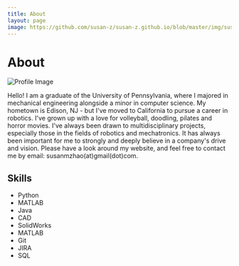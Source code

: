 ```yaml
---
title: About
layout: page
image: https://github.com/susan-z/susan-z.github.io/blob/master/img/susan_LA_small.jpeg?raw=true
---
```


# About
![Profile Image]({{page.image}})

<p> Hello! I am a graduate of the University of Pennsylvania, where I majored in mechanical engineering alongside a minor in computer science. My hometown is Edison, NJ - but I've moved to California to pursue a career in robotics. I've grown up with a love for volleyball, doodling, pilates and horror movies.  I've always been drawn to multidisciplinary projects, especially those in the fields of robotics and mechatronics. It has always been important for me to strongly and deeply believe in a company's drive and vision. Please have a look around my website, and feel free to contact me by email: susanmzhao(at)gmail(dot)com.</p>

<h2>Skills</h2>

<ul class="skill-list">
	<li>Python</li>
	<li>MATLAB</li>
	<li>Java</li>
	<li>CAD</li>
	<li>SolidWorks</li>
	<li>MATLAB</li>
	<li>Git</li>
	<li>JIRA</li>
	<li>SQL</li>
</ul>